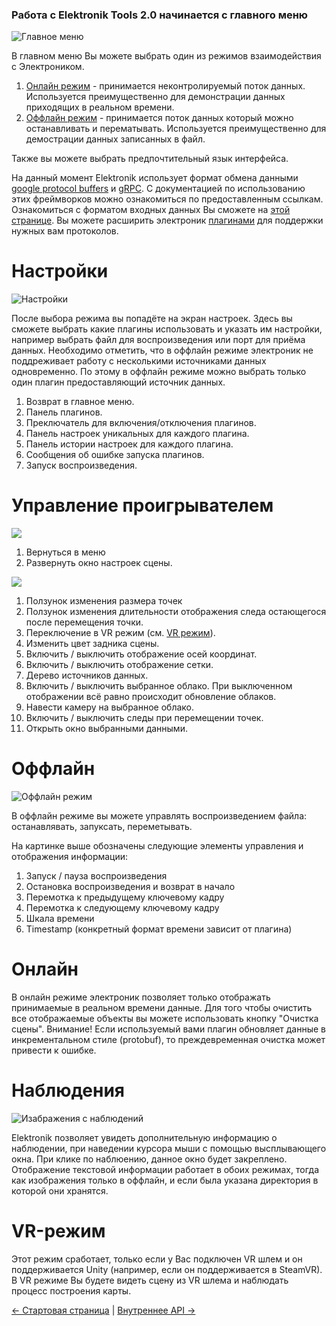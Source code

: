 ### Работа с Elektronik Tools 2.0 начинается с главного меню
![Главное меню](images/MainMenu-RU.png)

В главном меню Вы можете выбрать один из режимов взаимодействия с Электроником.
1. [Онлайн режим](#Онлайн) - принимается неконтролируемый поток данных. 
   Используется преимущественно для демонстрации данных приходящих в реальном времени.
2. [Оффлайн режим](#Оффлайн) - принимается поток данных который можно останавливать и перематывать. 
   Используется преимущественно для демострации данных записанных в файл.
   
Также вы можете выбрать предпочтительный язык интерфейса.

На данный момент Elektronik использует формат обмена данными
[google protocol buffers](https://developers.google.com/protocol-buffers/?hl=en) и [gRPC](https://grpc.io/).
С документацией по использованию этих фреймворков можно ознакомиться по предоставленным ссылкам.
Ознакомиться с форматом входных данных Вы сможете на [этой странице](Protobuf-RU.md).
Вы можете расширить электроник [плагинами](Plugins-RU.md) для поддержки нужных вам протоколов.

# Настройки

![Настройки](Images/SettingsMenu.png)

После выбора режима вы попадёте на экран настроек. Здесь вы сможете выбрать какие плагины использовать и указать им настройки,
например выбрать файл для воспроизведения или порт для приёма данных.
Необходимо отметить, что в оффлайн режиме электроник не поддреживает работу с несколькими источниками данных одновременно.
По этому в оффлайн режиме можно выбрать только один плагин предоставляющий источник данных.

1. Возврат в главное меню.
2. Панель плагинов.
3. Преключатель для включения/отключения плагинов.
4. Панель настроек уникальных для каждого плагина.
5. Панель истории настроек для каждого плагина.
6. Сообщения об ошибке запуска плагинов.
7. Запуск воспроизведения.

# Управление проигрывателем

![](Images/PlayerSettingsHided.png) 

1. Вернуться в меню
2. Развернуть окно настроек сцены.

![](Images/PlayerSettingsExpanded-RU.png)

1. Ползунок изменения размера точек
2. Ползунок изменения длительности отображения следа остающегося после перемещения точки.
3. Переключение в VR режим (см. [VR режим](#VR-режим)).
4. Изменить цвет задника сцены.
5. Включить / выключить отображение осей координат.
6. Включить / выключить отображение сетки.
7. Дерево источников данных.
8. Включить / выключить выбранное облако. При выключенном отображении всё равно происходит обновление облаков.
9. Навести камеру на выбранное облако.
10. Включить / выключить следы при перемещении точек.
11. Открыть окно выбранными данными.

# Оффлайн

![Оффлайн режим](Images/OfflineMode.png)

В оффлайн режиме вы можете управлять воспроизведением файла: останавлявать, запуксать, переметывать.

На картинке выше обозначены следующие элементы управления и отображения информации:

1. Запуск / пауза воспроизведения
2. Остановка воспроизведения и возврат в начало
3. Перемотка к предыдущему ключевому кадру
4. Перемотка к следующему ключевому кадру
5. Шкала времени
6. Timestamp (конкретный формат времени зависит от плагина)

# Онлайн

В онлайн режиме электроник позволяет только отображать принимаемые в реальном времени данные.
Для того чтобы очистить все отображаемые объекты вы можете использовать кнопку "Очистка сцены".
Внимание! Если используемый вами плагин обновляет данные в инкрементальном стиле (protobuf), то 
преждевременная очистка может привести к ошибке.

# Наблюдения

![Изабражения с наблюдений](Images/ObservationWindow-RU.png)

Elektronik позволяет увидеть дополнительную информацию о наблюдении, при наведении курсора мыши с помощью высплывающего окна.
При клике по наблюению, данное окно будет закреплено.
Отображение текстовой информации работает в обоих режимах, тогда как изображения только в оффлайн, 
и если была указана директория в которой они хранятся.

# VR-режим

Этот режим сработает, только если у Вас подключен VR шлем и он поддерживается Unity 
(например, если он поддерживается в SteamVR). В VR режиме Вы будете видеть сцену из VR шлема и наблюдать процесс построения карты.

[<- Стартовая страница](Home-RU.md) | [Внутреннее API ->](API-RU.md)